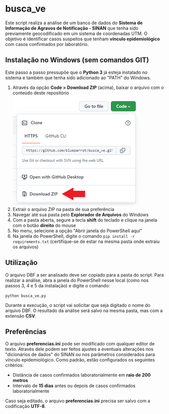 # busca_ve
Este script realiza a análise de um banco de dados do **Sistema de Informação de Agravos de Notificação - SINAN** que tenha sido previamente geocodificado em um sistema de coordenadas UTM.
O objetivo é identificar casos suspeitos que tenham **vínculo epidemiológico** com casos confirmados por laboratório.
## Instalação no Windows (sem comandos GIT)
Este passo a passo pressupõe que o **Python 3** já esteja instalado no sistema e também que tenha sido adicionado ao "PATH" do Windows.
1. Através da opção **Code > Download ZIP** (acima), baixar o arquivo com o conteúdo deste repositório
![Screenshot](https://github.com/blueparrot/busca_ve/blob/main/screenshot.png)
2. Extrair o arquivo ZIP na pasta de sua preferência
3. Navegar até sua pasta pelo **Explorador de Arquivos** do Windows
4. Com a pasta aberta, segure a tecla **shift** do teclado e clique na janela com o botão **direito** do mouse
5. No menu, selecione a opção "Abrir janela do PowerShell aqui"
6. Na janela do PowerShell, digite o comando `pip install -r requirements.txt` (certifique-se de estar na mesma pasta onde extraiu os arquivos)
## Utilização
O arquivo DBF a ser analisado deve ser copiado para a pasta do script. Para realizar a análise, abra a janela do PowerShell nesse local (como nos passos 3, 4 e 5 da instalação) e digite o comando:

`python busca_ve.py`

Durante a execução, o script vai solicitar que seja digitado o nome do arquivo DBF. O resultado da análise será salvo na mesma pasta, mas com a extensão **CSV**.
## Preferências
O arquivo **preferencias.ini** pode ser modificado com qualquer editor de texto. Através dele podem ser feitos ajustes a eventuais alterações nos "dicionários de dados" do SINAN ou nos parâmetros considerados para vínculo epidemiológico. Como padrão, estão configurados os seguintes critérios:
- Distância de casos confirmados laboratorialmente em **raio de 200 metros**
- Intervalo de **15 dias** antes ou depois de casos confirmados laboratorialmente

Caso seja editado, o arquivo **preferencias.ini** precisa ser salvo com a codificação **UTF-8**.
